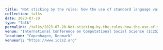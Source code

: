 ```yaml
---
title: "Not sticking by the rules: how the use of standard language varies with socio-economic status and social mixing"
collection: talks
date: 2023-07-20
type: "Talk"
permalink: /talks/2023-07-20-Not-sticking-by-the-rules-how-the-use-of-standard-language-varies-with-socio-economic-status-and-social-mixing
venue: "International Conference on Computational Social Science (IC2S2)"
location: "Copenhagen, Denmark"
venueurl: "https://www.ic2s2.org"
---
```

